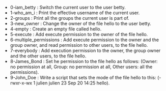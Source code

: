 - 0-iam_betty : Switch the current user to the user betty.
- 1-who_am_i : Print the effective username of the current user.
- 2-groups : Print all the groups the current user is part of.
- 3-new_owner : Change the owner of the file hello to the user betty.
- 4-empty : Create an empty file called hello.
- 5-execute : Add execute permission to the owner of the file hello.
- 6-multiple_permissions : Add execute permission to the owner and the group owner, and read permission to other users, to the file hello.
- 7-everybody : Add execution permission to the owner, the group owner and the other users, to the file hello.
- 8-James_Bond : Set he permission to the file hello as follows: (Owner: no permission at all, Group: no permission at all, Other users: all the permissions).
- 9-John_Doe : Write a script that sets the mode of the file hello to this: (-rwxr-x-wx 1 julien julien 23 Sep 20 14:25 hello).
